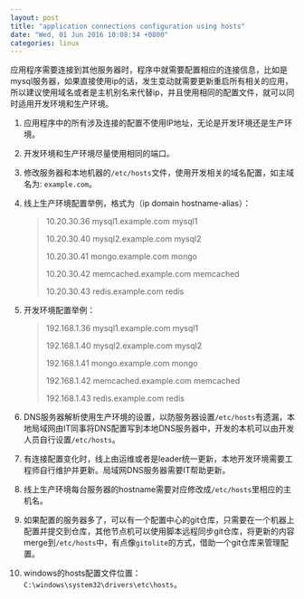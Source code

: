 ```yaml
---
layout: post
title: "application connections configuration using hosts"
date: "Wed, 01 Jun 2016 10:08:34 +0800"
categories: linux
---
```


应用程序需要连接到其他服务器时，程序中就需要配置相应的连接信息，比如是mysql服务器，如果直接使用ip的话，发生变动就需要更新重启所有相关的应用，所以建议使用域名或者是主机别名来代替ip，并且使用相同的配置文件，就可以同时适用开发环境和生产环境。

1. 应用程序中的所有涉及连接的配置不使用IP地址，无论是开发环境还是生产环境。
2. 开发环境和生产环境尽量使用相同的端口。
3. 修改服务器和本地机器的`/etc/hosts`文件，使用开发相关的域名配置，如主域名为: `example.com`。
4. 线上生产环境配置举例，格式为（ip domain hostname-alias）：

    > 10.20.30.36 mysql1.example.com mysql1
    >
    > 10.20.30.40 mysql2.example.com mysql2
    >
    > 10.20.30.41 mongo.example.com mongo
    >
    > 10.20.30.42 memcached.example.com memcached
    >
    > 10.20.30.43 redis.example.com redis

5. 开发环境配置举例：

    > 192.168.1.36 mysql1.example.com mysql1
    >
    > 192.168.1.40 mysql2.example.com mysql2
    >
    > 192.168.1.41 mongo.example.com mongo
    >
    > 192.168.1.42 memcached.example.com memcached
    >
    > 192.168.1.43 redis.example.com redis

6. DNS服务器解析使用生产环境的设置，以防服务器设置`/etc/hosts`有遗漏，本地局域网由IT同事将DNS配置写到本地DNS服务器中，开发的本机可以由开发人员自行设置`/etc/hosts`。
7. 有连接配置变化时，线上由运维或者是leader统一更新，本地开发环境需要工程师自行维护并更新。局域网DNS服务器需要IT帮助更新。
8. 线上生产环境每台服务器的hostname需要对应修改成`/etc/hosts`里相应的主机名。
9. 如果配置的服务器多了，可以有一个配置中心的git仓库，只需要在一个机器上配置并提交到仓库，其他节点机可以使用脚本远程同步git仓库，将更新的内容merge到`/etc/hosts`中，有点像`gitolite`的方式，借助一个git仓库来管理配置。
10. windows的hosts配置文件位置：`C:\windows\system32\drivers\etc\hosts`。

